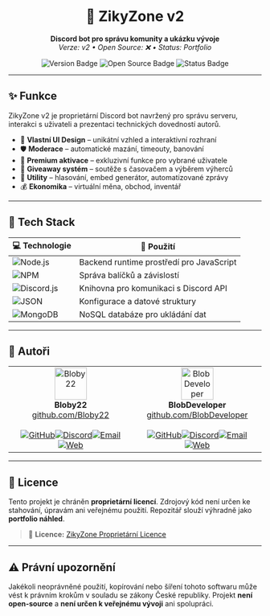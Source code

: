 <h1 align="center">🤖 ZikyZone v2</h1>

<p align="center">
  <strong>Discord bot pro správu komunity a ukázku vývoje</strong><br>
  <em>Verze: v2 • Open Source: ❌ • Status: Portfolio</em>
</p>

<p align="center">
  <img src="https://img.shields.io/badge/version-v2-blue.svg" alt="Version Badge">
  <img src="https://img.shields.io/badge/open--source-false-red.svg" alt="Open Source Badge">
  <img src="https://img.shields.io/badge/status-portfolio-lightgrey.svg" alt="Status Badge">
</p>

---

## ✨ Funkce

ZikyZone v2 je proprietární Discord bot navržený pro správu serveru, interakci s uživateli a prezentaci technických dovedností autorů.

- 🎨 **Vlastní UI Design** – unikátní vzhled a interaktivní rozhraní  
- 🛡️ **Moderace** – automatické mazání, timeouty, banování  
- 💎 **Premium aktivace** – exkluzivní funkce pro vybrané uživatele  
- 🎁 **Giveaway systém** – soutěže s časovačem a výběrem výherců  
- 🧩 **Utility** – hlasování, embed generátor, automatizované zprávy  
- 💰 **Ekonomika** – virtuální měna, obchod, inventář  

---

## 🧪 Tech Stack

| 💻 Technologie | 🔧 Použití |
|----------------|-----------|
| ![Node.js](https://img.shields.io/badge/-Node.js-339933?logo=node.js&logoColor=white) | Backend runtime prostředí pro JavaScript |
| ![NPM](https://img.shields.io/badge/-NPM-CB3837?logo=npm&logoColor=white) | Správa balíčků a závislostí |
| ![Discord.js](https://img.shields.io/badge/-Discord.js-5865F2?logo=discord&logoColor=white) | Knihovna pro komunikaci s Discord API |
| ![JSON](https://img.shields.io/badge/-JSON-000000?logo=json&logoColor=white) | Konfigurace a datové struktury |
| ![MongoDB](https://img.shields.io/badge/-MongoDB-47A248?logo=mongodb&logoColor=white) | NoSQL databáze pro ukládání dat |

---

## 👥 Autoři
<table><tr><td align="center"><img src="https://github.com/Bloby22.png" width="64" height="64" alt="Bloby22"/><br/><strong>Bloby22</strong><br/><a href="https://github.com/Bloby22">github.com/Bloby22</a><br/><br/><a href="https://github.com/Bloby22" title="GitHub"><img src="https://img.shields.io/badge/--000000?style=flat&logo=github&logoColor=white" alt="GitHub"/></a><a href="https://discord.com/users/1411015759542358137" title="Discord"><img src="https://img.shields.io/badge/--5865F2?style=flat&logo=discord&logoColor=white" alt="Discord"/></a><a href="mailto:blobycz@proton.me" title="Email"><img src="https://img.shields.io/badge/--D14836?style=flat&logo=gmail&logoColor=white" alt="Email"/></a><a href="https://bloby.eu" title="Web"><img src="https://img.shields.io/badge/--blue?style=flat&logo=google-chrome&logoColor=white" alt="Web"/></a></td><td align="center"><img src="https://github.com/BlobDeveloper.png" width="64" height="64" alt="BlobDeveloper"/><br/><strong>BlobDeveloper</strong><br/><a href="https://github.com/BlobDeveloper">github.com/BlobDeveloper</a><br/><br/><a href="https://github.com/BlobDeveloper" title="GitHub"><img src="https://img.shields.io/badge/--000000?style=flat&logo=github&logoColor=white" alt="GitHub"/></a><a href="https://discord.com/users/820909092302356500" title="Discord"><img src="https://img.shields.io/badge/--5865F2?style=flat&logo=discord&logoColor=white" alt="Discord"/></a><a href="mailto:blob.dev@protonmail.com" title="Email"><img src="https://img.shields.io/badge/--D14836?style=flat&logo=gmail&logoColor=white" alt="Email"/></a><a href="https://blobdev.xyz" title="Web"><img src="https://img.shields.io/badge/--blue?style=flat&logo=google-chrome&logoColor=white" alt="Web"/></a></td></tr></table>

---

## 📄 Licence

Tento projekt je chráněn **proprietární licencí**. Zdrojový kód není určen ke stahování, úpravám ani veřejnému použití. Repozitář slouží výhradně jako **portfolio náhled**.

> 📜 **Licence:** [ZikyZone Proprietární Licence](./LICENSE)

---

## ⚠️ Právní upozornění

Jakékoli neoprávněné použití, kopírování nebo šíření tohoto softwaru může vést k právním krokům v souladu se zákony České republiky. Projekt **není open-source** a **není určen k veřejnému vývoji** ani spolupráci.


